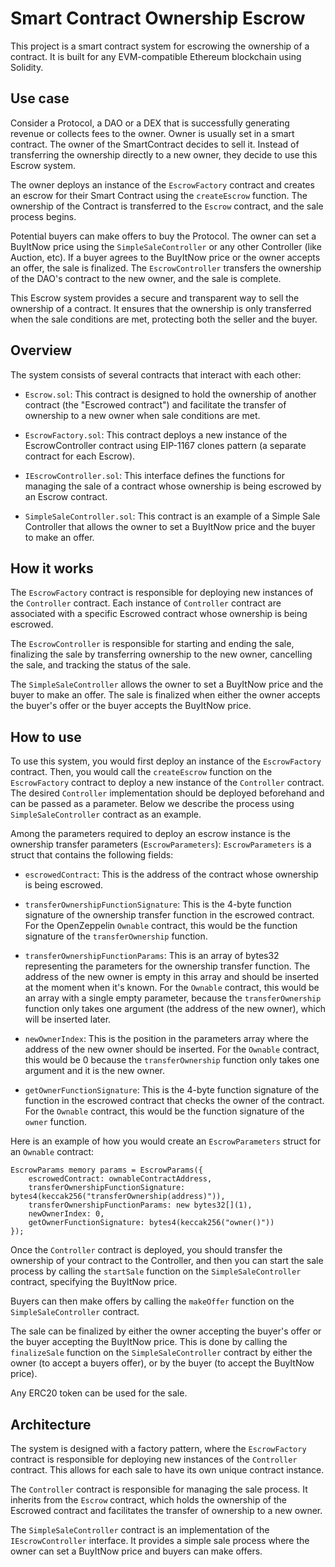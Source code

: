 # Smart Contract Ownership Escrow

This project is a smart contract system for escrowing the ownership of a contract.
It is built for any EVM-compatible Ethereum blockchain using Solidity.

## Use case

Consider a Protocol, a DAO or a DEX that is successfully generating revenue or collects fees to the owner. Owner is usually set in a smart contract.
The owner of the SmartContract decides to sell it. Instead of transferring the ownership directly to a new owner, they decide to use this Escrow system.

The owner deploys an instance of the `EscrowFactory` contract and creates an escrow for their Smart Contract using the `createEscrow` function.
The ownership of the Contract is transferred to the `Escrow` contract, and the sale process begins.

Potential buyers can make offers to buy the Protocol. The owner can set a BuyItNow price using the `SimpleSaleController` or any other Controller (like Auction, etc).
If a buyer agrees to the BuyItNow price or the owner accepts an offer, the sale is finalized. The `EscrowController` transfers the ownership of the DAO's contract to the new owner, and the sale is complete.

This Escrow system provides a secure and transparent way to sell the ownership of a contract. It ensures that the ownership is only transferred when the sale conditions are met, protecting both the seller and the buyer.

## Overview

The system consists of several contracts that interact with each other:

- `Escrow.sol`: This contract is designed to hold the ownership of another contract (the "Escrowed contract") and facilitate the transfer of ownership to a new owner when sale conditions are met.

- `EscrowFactory.sol`: This contract deploys a new instance of the EscrowController contract using EIP-1167 clones pattern (a separate contract for each Escrow).

- `IEscrowController.sol`: This interface defines the functions for managing the sale of a contract whose ownership is being escrowed by an Escrow contract.

- `SimpleSaleController.sol`: This contract is an example of a Simple Sale Controller that allows the owner to set a BuyItNow price and the buyer to make an offer.

## How it works

The `EscrowFactory` contract is responsible for deploying new instances of the `Controller` contract. Each instance of `Controller` contract are associated with a specific Escrowed contract whose ownership is being escrowed.

The `EscrowController` is responsible for starting and ending the sale, finalizing the sale by transferring ownership to the new owner, cancelling the sale, and tracking the status of the sale.

The `SimpleSaleController` allows the owner to set a BuyItNow price and the buyer to make an offer. The sale is finalized when either the owner accepts the buyer's offer or the buyer accepts the BuyItNow price.

## How to use

To use this system, you would first deploy an instance of the `EscrowFactory` contract. Then, you would call the `createEscrow` function on the `EscrowFactory` contract to deploy a new instance of the `Controller` contract.
The desired `Controller` implementation should be deployed beforehand and can be passed as a parameter. Below we describe the process using `SimpleSaleController` contract as an example.

Among the parameters required to deploy an escrow instance is the ownership transfer parameters (`EscrowParameters`):
`EscrowParameters` is a struct that contains the following fields:

- `escrowedContract`: This is the address of the contract whose ownership is being escrowed.

- `transferOwnershipFunctionSignature`: This is the 4-byte function signature of the ownership transfer function in the escrowed contract. For the OpenZeppelin `Ownable` contract, this would be the function signature of the `transferOwnership` function.

- `transferOwnershipFunctionParams`: This is an array of bytes32 representing the parameters for the ownership transfer function. The address of the new owner is empty in this array and should be inserted at the moment when it's known. For the `Ownable` contract, this would be an array with a single empty parameter, because the `transferOwnership` function only takes one argument (the address of the new owner), which will be inserted later.

- `newOwnerIndex`: This is the position in the parameters array where the address of the new owner should be inserted. For the `Ownable` contract, this would be 0 because the `transferOwnership` function only takes one argument and it is the new owner.

- `getOwnerFunctionSignature`: This is the 4-byte function signature of the function in the escrowed contract that checks the owner of the contract. For the `Ownable` contract, this would be the function signature of the `owner` function.

Here is an example of how you would create an `EscrowParameters` struct for an `Ownable` contract:

```solidity
EscrowParams memory params = EscrowParams({
    escrowedContract: ownableContractAddress,
    transferOwnershipFunctionSignature: bytes4(keccak256("transferOwnership(address)")),
    transferOwnershipFunctionParams: new bytes32[](1),
    newOwnerIndex: 0,
    getOwnerFunctionSignature: bytes4(keccak256("owner()"))
});
```

Once the `Controller` contract is deployed, you should transfer the ownership of your contract to the Controller, and then you can start the sale process by calling the `startSale` function on the `SimpleSaleController` contract, specifying the BuyItNow price.

Buyers can then make offers by calling the `makeOffer` function on the `SimpleSaleController` contract.

The sale can be finalized by either the owner accepting the buyer's offer or the buyer accepting the BuyItNow price. This is done by calling the `finalizeSale` function on the `SimpleSaleController` contract by either the owner (to accept a buyers offer), or by the buyer (to accept the BuyItNow price).

Any ERC20 token can be used for the sale.

## Architecture

The system is designed with a factory pattern, where the `EscrowFactory` contract is responsible for deploying new instances of the `Controller` contract. This allows for each sale to have its own unique contract instance.

The `Controller` contract is responsible for managing the sale process. It inherits from the `Escrow` contract, which holds the ownership of the Escrowed contract and facilitates the transfer of ownership to a new owner.

The `SimpleSaleController` contract is an implementation of the `IEscrowController` interface. It provides a simple sale process where the owner can set a BuyItNow price and buyers can make offers.

